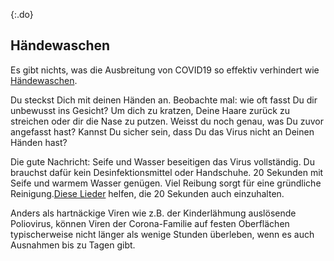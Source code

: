 {:.do}
## Händewaschen

Es gibt nichts, was die Ausbreitung von COVID19 so effektiv verhindert wie [Händewaschen](https://twitter.com/PalliThordarson/status/1236549305189597189).

Du steckst Dich mit deinen Händen an. Beobachte mal: wie oft fasst Du dir unbewusst ins Gesicht? Um dich zu kratzen, Deine Haare zurück zu streichen oder dir die Nase zu putzen. Weisst du noch genau, was Du zuvor angefasst hast? Kannst Du sicher sein, dass Du das Virus nicht an Deinen Händen hast?


Die gute Nachricht: Seife und Wasser beseitigen das Virus vollständig. Du brauchst dafür kein Desinfektionsmittel oder Handschuhe. 20 Sekunden mit Seife und warmem Wasser genügen. Viel Reibung sorgt für eine gründliche Reinigung.[Diese Lieder](https://www.seattletimes.com/life/wellness/coronavirus-prevention-10-awesome-tunes-to-sing-while-you-wash-your-hands/?utm_medium=social&utm_campaign=owned_echobox_tw_m&utm_source=Twitter#Echobox=1583369786) helfen, die 20 Sekunden auch einzuhalten. 

Anders als hartnäckige Viren wie z.B. der Kinderlähmung auslösende Poliovirus, können Viren der Corona-Familie auf festen Oberflächen typischerweise nicht länger als wenige Stunden überleben, wenn es auch Ausnahmen bis zu Tagen gibt.





